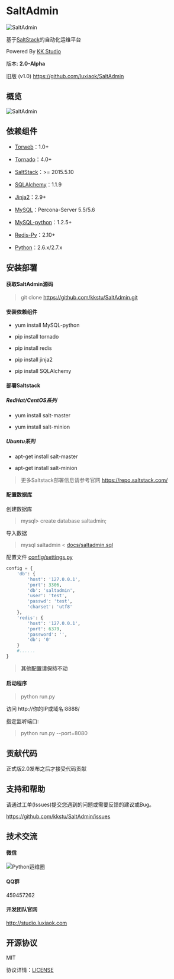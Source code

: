 SaltAdmin
=========

![SaltAdmin](https://github.com/luxiaok/SaltAdmin/raw/master/static/images/SaltAdminLogo.jpg)

基于[SaltStack](https://github.com/saltstack/salt)的自动化运维平台

Powered By [KK Studio](http://github.com/kkstu)

版本: **2.0-Alpha**

旧版 (v1.0) https://github.com/luxiaok/SaltAdmin


## 概览

![SaltAdmin](https://raw.githubusercontent.com/kkstu/SaltAdmin/master/static/img/screenshot/login.jpg)


## 依赖组件

- [Torweb](https://github.com/kkstu/Torweb)：1.0+

- [Tornado](http://www.tornadoweb.org/)：4.0+

- [SaltStack](https://github.com/saltstack/salt)：>= 2015.5.10

- [SQLAlchemy](http://www.sqlalchemy.org/)：1.1.9

- [Jinja2](http://jinja.pocoo.org/)：2.9+

- [MySQL](http://www.percona.com/)：Percona-Server 5.5/5.6

- [MySQL-python](http://pypi.python.org/pypi/MySQL-python)：1.2.5+

- [Redis-Py](https://github.com/andymccurdy/redis-py)：2.10+

- [Python](http://www.python.org)：2.6.x/2.7.x


## 安装部署

#### 获取SaltAdmin源码

> git clone https://github.com/kkstu/SaltAdmin.git

#### 安装依赖组件

- yum install MySQL-python

- pip install tornado

- pip install redis

- pip install jinja2

- pip install SQLAlchemy

#### 部署Saltstack

##### RedHat/CentOS系列

-  yum install salt-master

-  yum install salt-minion

##### Ubuntu系列

- apt-get install salt-master

- apt-get install salt-minion

> 更多Saltstack部署信息请参考官网 https://repo.saltstack.com/


#### 配置数据库

创建数据库

> mysql> create database saltadmin;

导入数据

> mysql saltadmin < [docs/saltadmin.sql](docs/saltadmin.sql)

配置文件 [config/settings.py](config/settings.py)

```python
config = {
    'db': {
        'host': '127.0.0.1',
        'port': 3306,
        'db': 'saltadmin',
        'user': 'test',
        'passwd': 'test',
        'charset': 'utf8'
    },
    'redis': {
        'host': '127.0.0.1',
        'port': 6379,
        'password': '',
        'db': '0'
    }
    #......
}
```

> **其他配置请保持不动**


#### 启动程序

> python run.py

访问 http://你的IP或域名:8888/

指定监听端口:

> python run.py --port=8080


## 贡献代码

正式版2.0发布之后才接受代码贡献


## 支持和帮助

请通过工单(Issues)提交您遇到的问题或需要反馈的建议或Bug。

https://github.com/kkstu/SaltAdmin/issues


## 技术交流

#### 微信

![Python运维圈](https://github.com/luxiaok/SaltAdmin/raw/master/static/images/ops_circle_qrcode.jpg)

#### QQ群

459457262


#### 开发团队官网

http://studio.luxiaok.com


## 开源协议

MIT

协议详情：[LICENSE](LICENSE)
